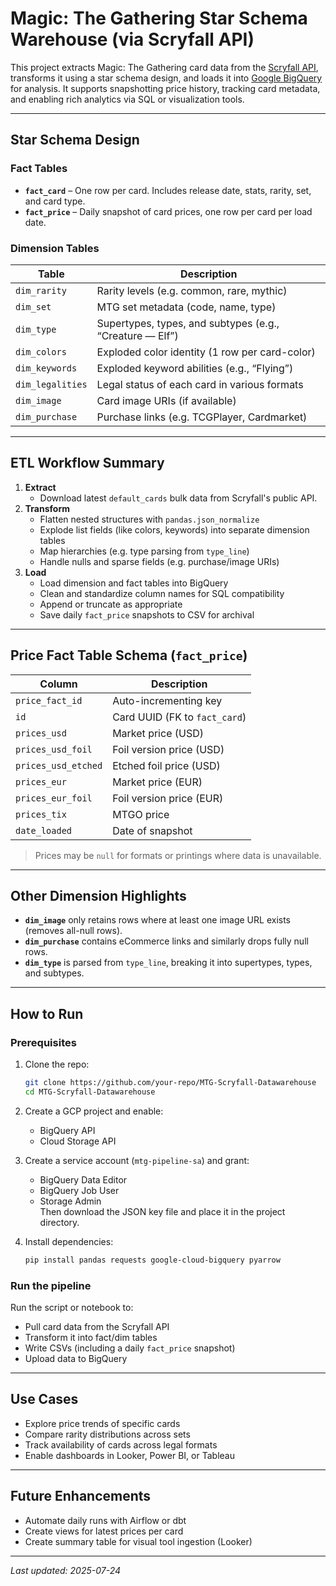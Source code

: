 # Magic: The Gathering Star Schema Warehouse (via Scryfall API)

This project extracts Magic: The Gathering card data from the [Scryfall API](https://scryfall.com/docs/api), transforms it using a star schema design, and loads it into [Google BigQuery](https://cloud.google.com/bigquery) for analysis. It supports snapshotting price history, tracking card metadata, and enabling rich analytics via SQL or visualization tools.

---

## Star Schema Design

### Fact Tables

- **`fact_card`** – One row per card. Includes release date, stats, rarity, set, and card type.
- **`fact_price`** – Daily snapshot of card prices, one row per card per load date.

### Dimension Tables

| Table             | Description |
|------------------|-------------|
| `dim_rarity`      | Rarity levels (e.g. common, rare, mythic) |
| `dim_set`         | MTG set metadata (code, name, type) |
| `dim_type`        | Supertypes, types, and subtypes (e.g., “Creature — Elf”) |
| `dim_colors`      | Exploded color identity (1 row per card-color) |
| `dim_keywords`    | Exploded keyword abilities (e.g., “Flying”) |
| `dim_legalities`  | Legal status of each card in various formats |
| `dim_image`       | Card image URIs (if available) |
| `dim_purchase`    | Purchase links (e.g. TCGPlayer, Cardmarket) |

---

## ETL Workflow Summary

1. **Extract**
   - Download latest `default_cards` bulk data from Scryfall's public API.
2. **Transform**
   - Flatten nested structures with `pandas.json_normalize`
   - Explode list fields (like colors, keywords) into separate dimension tables
   - Map hierarchies (e.g. type parsing from `type_line`)
   - Handle nulls and sparse fields (e.g. purchase/image URIs)
3. **Load**
   - Load dimension and fact tables into BigQuery
   - Clean and standardize column names for SQL compatibility
   - Append or truncate as appropriate
   - Save daily `fact_price` snapshots to CSV for archival

---

## Price Fact Table Schema (`fact_price`)

| Column               | Description |
|----------------------|-------------|
| `price_fact_id`      | Auto-incrementing key |
| `id`                 | Card UUID (FK to `fact_card`) |
| `prices_usd`         | Market price (USD) |
| `prices_usd_foil`    | Foil version price (USD) |
| `prices_usd_etched`  | Etched foil price (USD) |
| `prices_eur`         | Market price (EUR) |
| `prices_eur_foil`    | Foil version price (EUR) |
| `prices_tix`         | MTGO price |
| `date_loaded`        | Date of snapshot |

> Prices may be `null` for formats or printings where data is unavailable.

---

## Other Dimension Highlights

- **`dim_image`** only retains rows where at least one image URL exists (removes all-null rows).
- **`dim_purchase`** contains eCommerce links and similarly drops fully null rows.
- **`dim_type`** is parsed from `type_line`, breaking it into supertypes, types, and subtypes.

---

## How to Run

### Prerequisites

1. Clone the repo:
   ```bash
   git clone https://github.com/your-repo/MTG-Scryfall-Datawarehouse
   cd MTG-Scryfall-Datawarehouse
   ```

2. Create a GCP project and enable:
   - BigQuery API
   - Cloud Storage API

3. Create a service account (`mtg-pipeline-sa`) and grant:
   - BigQuery Data Editor
   - BigQuery Job User
   - Storage Admin  
   Then download the JSON key file and place it in the project directory.

4. Install dependencies:
   ```bash
   pip install pandas requests google-cloud-bigquery pyarrow
   ```

### Run the pipeline

Run the script or notebook to:
- Pull card data from the Scryfall API
- Transform it into fact/dim tables
- Write CSVs (including a daily `fact_price` snapshot)
- Upload data to BigQuery

---

## Use Cases

- Explore price trends of specific cards
- Compare rarity distributions across sets
- Track availability of cards across legal formats
- Enable dashboards in Looker, Power BI, or Tableau

---

## Future Enhancements

- Automate daily runs with Airflow or dbt
- Create views for latest prices per card
- Create summary table for visual tool ingestion (Looker)

---

_Last updated: 2025-07-24_
